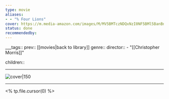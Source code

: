 ```yaml
---
type: movie
aliases:
- - "% Four Lions"
cover: https://m.media-amazon.com/images/M/MV5BMTczNDQxNzI0NF5BMl5BanBnXkFtZTcwNDM0NzEwNA@@._V1_SX300.jpg
status: done
recommendedby:
---
```

___tags:: prev:: [[movies|back to library]]
genre::
director:: - "[[Christopher Morris]]"
  
children::
___
![cover|150](https://m.media-amazon.com/images/M/MV5BMTczNDQxNzI0NF5BMl5BanBnXkFtZTcwNDM0NzEwNA@@._V1_SX300.jpg)
___
<% tp.file.cursor(0) %>
